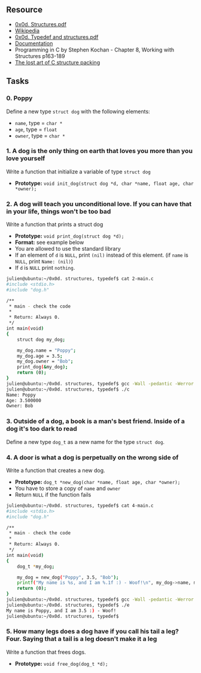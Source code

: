 ## Resource

-   [0x0d. Structures.pdf]("https://intranet.alxswe.com/rltoken/giS4eNQT2BQ9RLK0PMhgJQ")
-   [Wikipedia](https://intranet.alxswe.com/rltoken/MinJEDOHpeZs31qaXU8v1w)
-   [0x0d. Typedef and structures.pdf](https://intranet.alxswe.com/rltoken/TGQ3RopVP7CjUTzF-XDXUw)
-   [Documentation](https://intranet.alxswe.com/rltoken/GiGFlaP5uUxeWLwfzdH15w)
-   Programming in C by Stephen Kochan - Chapter 8, Working with Structures p163-189
-   [The lost art of C structure packing](https://intranet.alxswe.com/rltoken/emb4ohNT7XKi8Peep5lyeA)

## Tasks

### 0. Poppy

Define a new type `struct dog` with the following elements:

-   `name`, type = `char *`
-   `age`, type = `float`
-   `owner`, type = `char *`

### 1. A dog is the only thing on earth that loves you more than you love yourself

Write a function that initialize a variable of type `struct dog`

-   **Prototype:** `void init_dog(struct dog *d, char *name, float age, char *owner);`

### 2. A dog will teach you unconditional love. If you can have that in your life, things won't be too bad

Write a function that prints a struct dog

-   **Prototype:** `void print_dog(struct dog *d);`
-   **Format:** see example below
-   You are allowed to use the standard library
-   If an element of `d` is `NULL`, print `(nil)` instead of this element. (if `name` is `NULL`, print `Name: (nil)`)
-   If `d` is `NULL` print `nothing`.

```bash
julien@ubuntu:~/0x0d. structures, typedef$ cat 2-main.c
#include <stdio.h>
#include "dog.h"

/**
 * main - check the code
 *
 * Return: Always 0.
 */
int main(void)
{
    struct dog my_dog;

    my_dog.name = "Poppy";
    my_dog.age = 3.5;
    my_dog.owner = "Bob";
    print_dog(&my_dog);
    return (0);
}
julien@ubuntu:~/0x0d. structures, typedef$ gcc -Wall -pedantic -Werror -Wextra -std=gnu89 2-main.c 2-print_dog.c -o c
julien@ubuntu:~/0x0d. structures, typedef$ ./c
Name: Poppy
Age: 3.500000
Owner: Bob
```

### 3. Outside of a dog, a book is a man's best friend. Inside of a dog it's too dark to read

Define a new type `dog_t` as a new name for the type `struct dog`.

### 4. A door is what a dog is perpetually on the wrong side of

Write a function that creates a new dog.

-   **Prototype:** `dog_t *new_dog(char *name, float age, char *owner);`
-   You have to store a copy of `name` and `owner`
-   Return `NULL` if the function fails

```bash
julien@ubuntu:~/0x0d. structures, typedef$ cat 4-main.c
#include <stdio.h>
#include "dog.h"

/**
 * main - check the code
 *
 * Return: Always 0.
 */
int main(void)
{
    dog_t *my_dog;

    my_dog = new_dog("Poppy", 3.5, "Bob");
    printf("My name is %s, and I am %.1f :) - Woof!\n", my_dog->name, my_dog->age);
    return (0);
}
julien@ubuntu:~/0x0d. structures, typedef$ gcc -Wall -pedantic -Werror -Wextra -std=gnu89 4-main.c 4-new_dog.c -o e
julien@ubuntu:~/0x0d. structures, typedef$ ./e
My name is Poppy, and I am 3.5 :) - Woof!
julien@ubuntu:~/0x0d. structures, typedef$
```

### 5. How many legs does a dog have if you call his tail a leg? Four. Saying that a tail is a leg doesn't make it a leg

Write a function that frees dogs.

-   **Prototype:** `void free_dog(dog_t *d);`

###
